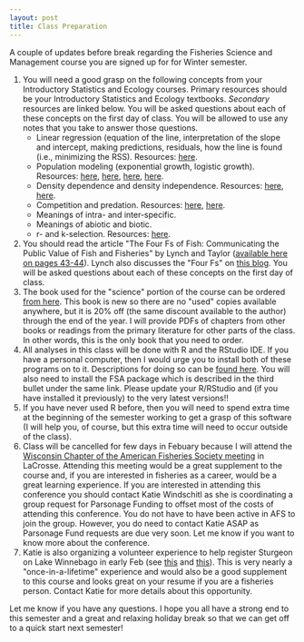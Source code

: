 ```yaml
---
layout: post
title: Class Preparation
---
```


A couple of updates before break regarding the Fisheries Science and Management course you are signed up for for Winter semester. 

1.	You will need a good grasp on the following concepts from your Introductory Statistics and Ecology courses.  Primary resources should be your Introductory Statistics and Ecology textbooks.  *Secondary* resources are linked below.  You will be asked questions about each of these concepts on the first day of class.  You will be allowed to use any notes that you take to answer those questions.
    * Linear regression (equation of the line, interpretation of the slope and intercept, making predictions, residuals, how the line is found (i.e., minimizing the RSS).  Resources: [here](http://derekogle.com/NCMTH107/book/).
    * Population modeling (exponential growth, logistic growth).  Resources: [here](http://vlab.amrita.edu/?sub=3&brch=65&sim=174&cnt=6), [here](http://vlab.amrita.edu/?sub=3&brch=65&sim=1110&cnt=1), [here](http://alexei.nfshost.com/PopEcol/lec5/explog.html), [here](https://www.boundless.com/biology/textbooks/boundless-biology-textbook/population-and-community-ecology-45/environmental-limits-to-population-growth-251/exponential-population-growth-929-12185).
    * Density dependence and density independence.  Resources: [here](https://www.boundless.com/biology/textbooks/boundless-biology-textbook/population-and-community-ecology-45/environmental-limits-to-population-growth-251/density-dependent-and-density-independent-population-regulation-931-12187/),  [here](http://www.els.net/WileyCDA/ElsArticle/refId-a0021219.html).
    * Competition and predation.  Resources: [here](http://www.els.net/WileyCDA/ElsArticle/refId-a0003162.html), [here](https://www.boundless.com/biology/textbooks/boundless-biology-textbook/population-and-community-ecology-45/community-ecology-254/predation-herbivory-and-the-competitive-exclusion-principle-936-12194/).
    * Meanings of intra- and inter-specific.
    * Meanings of abiotic and biotic.
    * r- and k-selection.  Resources: [here](https://www.boundless.com/biology/textbooks/boundless-biology-textbook/population-and-community-ecology-45/life-history-patterns-250/theories-of-life-history-932-12189/).
1. You should read the article "The Four Fs of Fish: Communicating the Public Value of Fish and Fisheries" by Lynch and Taylor ([available here on pages 43-44](http://fisheries.org/docs/fisheries_magazine_archive/fisheries_3801.pdf)).  Lynch also discusses the "Four Fs" on [this blog](http://thefisheriesblog.com/2013/10/06/the-four-fs-of-fish/).  You will be asked questions about each of these concepts on the first day of class.
1. The book used for the "science" portion of the course can be ordered [from here](https://www.crcpress.com/Introductory-Fisheries-Analyses-with-R/Ogle/9781482235203).  This book is new so there are no "used" copies available anywhere, but it is 20% off (the same discount available to the author) through the end of the year.  I will provide PDFs of chapters from other books or readings from the primary literature for other parts of the class.  In other words, this is the only book that you need to order.
1.	All analyses in this class will be done with R and the RStudio IDE.  If you have a personal computer, then I would urge you to install both of these programs on to it.  Descriptions for doing so can be [found here](../resources/).  You will also need to install the FSA package which is described in the third bullet under the same link.  Please update your R/RStudio and (if you have installed it previously) to the very latest versions!!
1.	If you have never used R before, then you will need to spend extra time at the beginning of the semester working to get a grasp of this software (I will help you, of course, but this extra time will need to occur outside of the class).
1.	Class will be cancelled for few days in Febuary because I will attend the [Wisconsin Chapter of the American Fisheries Society meeting](http://www.wi-afs.org/AnnualMeetings.aspx) in LaCrosse.  Attending this meeting would be a great supplement to the course and, if you are interested in fisheries as a career, would be a great learning experience.  If you are interested in attending this conference you should contact Katie Windschitl as she is coordinating a group request for Parsonage Funding to offset most of the costs of attending this conference.  You do not have to have been active in AFS to join the group.  However, you do need to contact Katie ASAP as Parsonage Fund requests are due very soon.  Let me know if you want to know more about the conference.
1.	Katie is also organizing a volunteer experience to help register Sturgeon on Lake Winnebago in early Feb (see [this](https://droglenc.wordpress.com/2015/02/21/northland-students-help-sturgeon-spearing/) and [this](https://droglenc.wordpress.com/2014/02/11/sturgeon-spearing-with-northland-students/)).  This is very nearly a "once-in-a-lifetime" experience and would also be a good supplement to this course and looks great on your resume if you are a fisheries person.  Contact Katie for more details about this opportunity.

Let me know if you have any questions.  I hope you all have a strong end to this semester and a great and relaxing holiday break so that we can get off to a quick start next semester!
